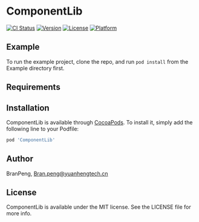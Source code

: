 # ComponentLib

[![CI Status](https://img.shields.io/travis/BranPeng/ComponentLib.svg?style=flat)](https://travis-ci.org/BranPeng/ComponentLib)
[![Version](https://img.shields.io/cocoapods/v/ComponentLib.svg?style=flat)](https://cocoapods.org/pods/ComponentLib)
[![License](https://img.shields.io/cocoapods/l/ComponentLib.svg?style=flat)](https://cocoapods.org/pods/ComponentLib)
[![Platform](https://img.shields.io/cocoapods/p/ComponentLib.svg?style=flat)](https://cocoapods.org/pods/ComponentLib)

## Example

To run the example project, clone the repo, and run `pod install` from the Example directory first.

## Requirements

## Installation

ComponentLib is available through [CocoaPods](https://cocoapods.org). To install
it, simply add the following line to your Podfile:

```ruby
pod 'ComponentLib'
```

## Author

BranPeng, Bran.peng@yuanhengtech.cn

## License

ComponentLib is available under the MIT license. See the LICENSE file for more info.
